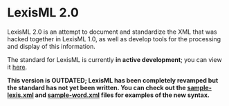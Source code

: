 #  LexisML 2.0  #

LexisML 2.0 is an attempt to document and standardize the XML that was hacked together in LexisML 1.0, as well as develop tools for the processing and display of this information.

The standard for LexisML is currently __in active development__; you can view it [here](standard).


__This version is OUTDATED; LexisML has been completely revamped but the standard has not yet been written.
You can check out the [sample-lexis.xml](sample-lexis.xml) and [sample-word.xml](sample-word.xml) files for examples of the new syntax.__
